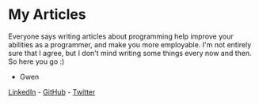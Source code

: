 # My Articles
Everyone says writing articles about programming help improve your abilities as a programmer, and make you more employable.
I'm not entirely sure that I agree, but I don't mind writing some things every now and then.
So here you go :)

- Gwen

[LinkedIn](https://www.linkedin.com/in/gwen-hey-642109191/) - [GitHub](https://github.com/HeyItsGwen) - [Twitter](https://twitter.com/itsgwenhey)
